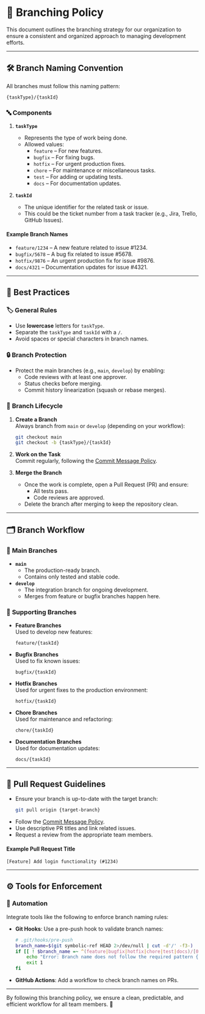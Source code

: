 # 🌳 Branching Policy

This document outlines the branching strategy for our organization to ensure a consistent and organized approach to managing development efforts.

---

## 🛠️ **Branch Naming Convention**

All branches must follow this naming pattern:  
```text
{taskType}/{taskId}
```

### 🔤 **Components**

1. **`taskType`**  
   - Represents the type of work being done.
   - Allowed values:
     - `feature` – For new features.
     - `bugfix` – For fixing bugs.
     - `hotfix` – For urgent production fixes.
     - `chore` – For maintenance or miscellaneous tasks.
     - `test` – For adding or updating tests.
     - `docs` – For documentation updates.

2. **`taskId`**  
   - The unique identifier for the related task or issue.
   - This could be the ticket number from a task tracker (e.g., Jira, Trello, GitHub Issues).

#### Example Branch Names
- `feature/1234` – A new feature related to issue #1234.
- `bugfix/5678` – A bug fix related to issue #5678.
- `hotfix/9876` – An urgent production fix for issue #9876.
- `docs/4321` – Documentation updates for issue #4321.

---

## 🌟 **Best Practices**

### 🏷️ **General Rules**
- Use **lowercase** letters for `taskType`.
- Separate the `taskType` and `taskId` with a `/`.
- Avoid spaces or special characters in branch names.

### 🔒 **Branch Protection**
- Protect the main branches (e.g., `main`, `develop`) by enabling:
  - Code reviews with at least one approver.
  - Status checks before merging.
  - Commit history linearization (squash or rebase merges).

### 🔄 **Branch Lifecycle**
1. **Create a Branch**  
   Always branch from `main` or `develop` (depending on your workflow):
   ```bash
   git checkout main
   git checkout -b {taskType}/{taskId}
   ```

2. **Work on the Task**  
   Commit regularly, following the [Commit Message Policy](#✨-commit-message-policy).

3. **Merge the Branch**  
   - Once the work is complete, open a Pull Request (PR) and ensure:
     - All tests pass.
     - Code reviews are approved.
   - Delete the branch after merging to keep the repository clean.

---

## 🗂️ **Branch Workflow**

### 🔀 **Main Branches**
- **`main`**  
  - The production-ready branch.
  - Contains only tested and stable code.
- **`develop`**  
  - The integration branch for ongoing development.
  - Merges from feature or bugfix branches happen here.

### 🌱 **Supporting Branches**
- **Feature Branches**  
  Used to develop new features:  
  ```text
  feature/{taskId}
  ```
- **Bugfix Branches**  
  Used to fix known issues:  
  ```text
  bugfix/{taskId}
  ```
- **Hotfix Branches**  
  Used for urgent fixes to the production environment:  
  ```text
  hotfix/{taskId}
  ```
- **Chore Branches**  
  Used for maintenance and refactoring:  
  ```text
  chore/{taskId}
  ```
- **Documentation Branches**  
  Used for documentation updates:  
  ```text
  docs/{taskId}
  ```

---

## 🚀 **Pull Request Guidelines**

- Ensure your branch is up-to-date with the target branch:
  ```bash
  git pull origin {target-branch}
  ```
- Follow the [Commit Message Policy](/commit.policy.md).
- Use descriptive PR titles and link related issues.
- Request a review from the appropriate team members.

#### Example Pull Request Title
```text
[Feature] Add login functionality (#1234)
```

---

## ⚙️ **Tools for Enforcement**

### 🔄 **Automation**
Integrate tools like the following to enforce branch naming rules:
- **Git Hooks**:
  Use a pre-push hook to validate branch names:
  ```bash
  # .git/hooks/pre-push
  branch_name=$(git symbolic-ref HEAD 2>/dev/null | cut -d'/' -f3-)
  if [[ ! $branch_name =~ ^(feature|bugfix|hotfix|chore|test|docs)/[0-9]+$ ]]; then
      echo "Error: Branch name does not follow the required pattern {taskType}/{taskId}."
      exit 1
  fi
  ```
- **GitHub Actions**:
  Add a workflow to check branch names on PRs.

---

By following this branching policy, we ensure a clean, predictable, and efficient workflow for all team members. 🚀